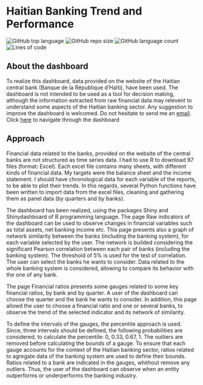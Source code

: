 Haitian Banking Trend and Performance
================
![GitHub top language](https://img.shields.io/github/languages/top/raulincadet/BanksHT_dashboard?style=plastic)
![GitHub repo size](https://img.shields.io/github/repo-size/raulincadet/BanksHT_dashboard?color=green)
![GitHub language count](https://img.shields.io/github/languages/count/raulincadet/BanksHT_dashboard?style=flat-square)
![Lines of code](https://img.shields.io/tokei/lines/github/raulincadet/BanksHT_dashboard?color=orange&style=plastic)

## About the dashboard

To realize this dashboard, data provided on the website of the Haitian
central bank (Banque de la République d’Haïti), have been used. The
dashboard is not intended to be used as a tool for decision making,
although the information extracted from raw financial data may relevent
to understand some aspects of the Haitian banking sector. Any suggestion
to improve the dashboard is welcomed. Do not hesitate to send me an
[email](mailto:raulin.cadet@uniq.edu.ht). Click
[here](https://cours.shinyapps.io/BanksHT_dashboard/) to navigate
through the dashboard

## Approach

Financial data related to the banks, provided on the website of the
central banks are not structured as time series data. I had to use R to
download 97 files (format: Excel). Each excel file contains many sheets,
with different kinds of financial data. My targets were the balance
sheet and the income statement. I should have chronological data for
each variable of the reports, to be able to plot their trends. In this
regards, several Python functions have been written to import data from
the excel files, cleaning and gathering them as panel data (by quarters
and by banks).

The dashboard has been realized, using the packages Shiny and
Shinydashboard of R programming language. The page Raw indicators of the
dashboard can be used to observe changes in financial variables such as
total assets, net banking income etc. This page presents also a graph of
network similarity between the banks (including the banking system), for
each variable selected by the user. The network is builded considering
the significant Pearson correlation between each pair of banks
(including the banking system). The threshold of 5% is used for the test
of correlation. The user can select the banks he wants to consider. Data
related to the whole banking system is considered, allowing to compare
its behavior with the one of any bank.

The page Financial ratios presents some gauges related to some key
financial ratios, by bank and by quarter. A user of the dashboard can
choose the quarter and the bank he wants to consider. In addition, this
page allowd the user to choose a financial ratio and one or several
banks, to observe the trend of the selected indicator and its network of
similarity.

To define the intervals of the gauges, the percentile approach is used.
Since, three intervals should be defined, the following probabilities
are considered, to calculate the percentile: 0, 0.33, 0.67, 1. The
outliers are removed before calculating the bounds of a gauge. To ensure
that each gauge accounts for the context of the Haitian banking sector,
ratios related to agregate data of the banking system are used to define
their bounds. Ratios related to a bank are indicated in the gauges,
whithout remove any outliers. Thus, the user of the dashboard can
observe when an entity outperforms or underperforms the banking
industry.
